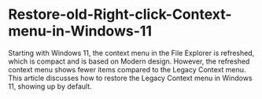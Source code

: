 # Restore-old-Right-click-Context-menu-in-Windows-11
Starting with Windows 11, the context menu in the File Explorer is refreshed, which is compact and is based on Modern design. However, the refreshed context menu shows fewer items compared to the Legacy Context menu. This article discusses how to restore the Legacy Context menu in Windows 11, showing up by default.
